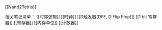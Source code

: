 [[Nand2Tetris]]

相关笔记清单：
[[时序逻辑]]
[[时钟]]
[[D触发器(DFF, D Flip Flop)]]
[[1 bit 寄存器]]
[[寄存器]]
[[内存单位]]
[[计数器]]

